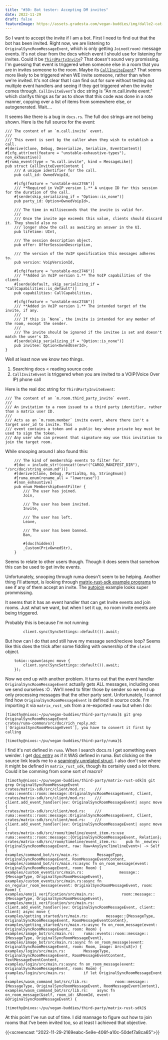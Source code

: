 ```yaml
---
title: "#30: Bot tester: Accepting DM invites"
date: 2022-11-29
draft: false
featureImage: https://assets.gradesta.com/vegan-buddies/img/dalle2-cat-accepts-invite.png
---
```


So I want to accept the invite if I am a bot. First I need to find out that the bot has been invited. Right now, we are listening to `OriginalSyncRoomMessageEvent`, which is only getting `Joined(room)` message events. It's not clear from the docs which event I should use for listening for invites. Could it be [`ThirdPartyInvite`](https://docs.rs/ruma/latest/ruma/events/room/member/struct.ThirdPartyInvite.html)? That doesn't sound very promissing. I'm guessing that event is triggered when someone else in a room that you are in invites someone to the room. Maybe its [`CallInviteEvent`](https://docs.rs/ruma/latest/ruma/events/call/invite/type.CallInviteEvent.html)? That seems more likely to be triggered when WE invite someone, rather than when we're invited. It's not clear that I can find out for sure without testing out multiple event handlers and seeing if they get triggered when the invite comes through. `CallInviteEvent`'s doc string is "An m.call.invite event." which clarifys things as far as to show that this code was done in a rote manner, copying over a list of items from somewhere else, or autogenerated. Wait....

It seems like there is a bug in `docs.rs`. The full doc strings are not being shown. Here is the full source for the event:

```
/// The content of an `m.call.invite` event.
///
/// This event is sent by the caller when they wish to establish a call.
#[derive(Clone, Debug, Deserialize, Serialize, EventContent)]
#[cfg_attr(not(feature = "unstable-exhaustive-types"), non_exhaustive)]
#[ruma_event(type = "m.call.invite", kind = MessageLike)]
pub struct CallInviteEventContent {
    /// A unique identifier for the call.
    pub call_id: OwnedVoipId,

    #[cfg(feature = "unstable-msc2746")]
    /// **Required in VoIP version 1.** A unique ID for this session for the duration of the call.
    #[serde(skip_serializing_if = "Option::is_none")]
    pub party_id: Option<OwnedVoipId>,

    /// The time in milliseconds that the invite is valid for.
    ///
    /// Once the invite age exceeds this value, clients should discard it. They should also no
    /// longer show the call as awaiting an answer in the UI.
    pub lifetime: UInt,

    /// The session description object.
    pub offer: OfferSessionDescription,

    /// The version of the VoIP specification this messages adheres to.
    pub version: VoipVersionId,

    #[cfg(feature = "unstable-msc2746")]
    /// **Added in VoIP version 1.** The VoIP capabilities of the client.
    #[serde(default, skip_serializing_if = "CallCapabilities::is_default")]
    pub capabilities: CallCapabilities,

    #[cfg(feature = "unstable-msc2746")]
    /// **Added in VoIP version 1.** The intended target of the invite, if any.
    ///
    /// If this is `None`, the invite is intended for any member of the room, except the sender.
    ///
    /// The invite should be ignored if the invitee is set and doesn't match the user's ID.
    #[serde(skip_serializing_if = "Option::is_none")]
    pub invitee: Option<OwnedUserId>,
}
```

Well at least now we know two things.

1. Searching docs < reading source code
2. `CallInviteEvent` is triggered when you are invited to a VOIP(Voice Over IP) phone call

Here is the real doc string for `ThirdPartyInviteEvent`:

```
/// The content of an `m.room.third_party_invite` event.
///
/// An invitation to a room issued to a third party identifier, rather than a matrix user ID.
///
/// Acts as an `m.room.member` invite event, where there isn't a target user_id to invite. This
/// event contains a token and a public key whose private key must be used to sign the token.
/// Any user who can present that signature may use this invitation to join the target room.
```

While snooping around I also found this:

```
    /// The kind of membership events to filter for.
    #[doc = include_str!(concat!(env!("CARGO_MANIFEST_DIR"), "/src/doc/string_enum.md"))]
    #[derive(Clone, Debug, PartialEq, Eq, StringEnum)]
    #[ruma_enum(rename_all = "lowercase")]
    #[non_exhaustive]
    pub enum MembershipEventFilter {
        /// The user has joined.
        Join,

        /// The user has been invited.
        Invite,

        /// The user has left.
        Leave,

        /// The user has been banned.
        Ban,

        #[doc(hidden)]
        _Custom(PrivOwnedStr),
    }
```

Seems to relate to other users though. Though it does seem that somehow this can be used to get invite events.

Unfortunately, snooping through ruma doesn't seem to be helping. Another thing I'll attempt, is looking through [matrix-rust-sdk example programs](https://github.com/matrix-org/matrix-rust-sdk/tree/main/examples) to see if any of them accept an invite. The [autojoin](https://github.com/matrix-org/matrix-rust-sdk/tree/main/examples) example looks super prommissing.

It seems that it has an event handler that can get Invite events and join rooms. Just what we want, but when I set it up, no room invite events are being triggered.

Probably this is because I'm not running:

```
        client.sync(SyncSettings::default()).await;
```

But how can I do that and still have my message send/recieve loop? Seems like this does the trick after some fiddling with ownership of the `cleint` object.

```
    tokio::spawn(async move {
        client.sync(SyncSettings::default()).await;
    });
```

Now we end up with another problem. It turns out that the event handler `OriginalSyncRoomMessageEvent` actually gets ALL messages, including ones we send ourselves :O . We'll need to filter those by sender so we end up only processing messages that the other party sent. Unfortunately, I cannot find how `OriginalSyncRoomMessageEvent` is defined in source code. I'm importing it via `matrix_rust_sdk` from a re-exported `ruma` but when I do:

```
[timothy@nixos:~/pu/vegan-buddies/third-party/ruma]$ git grep OriginalSyncRoomMessageEvent
crates/ruma-common/src/doc/rich_reply.md:[`OriginalSyncRoomMessageEvent`], you have to convert it first by calling

[timothy@nixos:~/pu/vegan-buddies/third-party/ruma]$
```

I find it's not defined in `ruma`. When I search docs.rs I get something even weirder. I get [doc entry](https://docs.rs/ruma/latest/ruma/events/room/message/type.OriginalSyncRoomMessageEvent.html) as if it WAS defined in ruma. But clicking on the source link leads me to a [seamingly unrelated struct](https://docs.rs/ruma-common/0.10.3/src/ruma_common/events/room/message.rs.html#51). I also don't see where it might be defined in `matrix_rust_sdk`, though its certainly used a lot there. Could it be comming from some sort of macro?
    
```
[timothy@nixos:~/pu/vegan-buddies/third-party/matrix-rust-sdk]$ git grep OriginalSyncRoomMessageEvent
crates/matrix-sdk/src/client/mod.rs:    ///     ruma::events::room::message::OriginalSyncRoomMessageEvent, Client,
crates/matrix-sdk/src/client/mod.rs:    /// client.add_event_handler(|ev: OriginalSyncRoomMessageEvent| async move {
crates/matrix-sdk/src/client/mod.rs:    ///     ruma::events::room::message::OriginalSyncRoomMessageEvent, Client,
crates/matrix-sdk/src/client/mod.rs:    /// client.add_event_handler(|ev: OriginalSyncRoomMessageEvent| async move {
crates/matrix-sdk/src/room/timeline/event_item.rs:use ruma::events::room::message::{OriginalSyncRoomMessageEvent, Relation};
crates/matrix-sdk/src/room/timeline/event_item.rs:    pub fn _new(ev: OriginalSyncRoomMessageEvent, raw: Raw<AnySyncTimelineEvent>) -> Self {
examples/command_bot/src/main.rs:        MessageType, OriginalSyncRoomMessageEvent, RoomMessageEventContent,
examples/command_bot/src/main.rs:async fn on_room_message(event: OriginalSyncRoomMessageEvent, room: Room) {
examples/custom_events/src/main.rs:                message::{MessageType, OriginalSyncRoomMessageEvent},
examples/custom_events/src/main.rs:async fn on_regular_room_message(event: OriginalSyncRoomMessageEvent, room: Room) {
examples/emoji_verification/src/main.rs:            room::message::{MessageType, OriginalSyncRoomMessageEvent},
examples/emoji_verification/src/main.rs:    client.add_event_handler(|ev: OriginalSyncRoomMessageEvent, client: Client| async move {
examples/getting_started/src/main.rs:        message::{MessageType, OriginalSyncRoomMessageEvent, RoomMessageEventContent},
examples/getting_started/src/main.rs:async fn on_room_message(event: OriginalSyncRoomMessageEvent, room: Room) {
examples/image_bot/src/main.rs:    ruma::events::room::message::{MessageType, OriginalSyncRoomMessageEvent},
examples/image_bot/src/main.rs:async fn on_room_message(event: OriginalSyncRoomMessageEvent, room: Room, image: Arc<[u8]>) {
examples/login/src/main.rs:        MessageType, OriginalSyncRoomMessageEvent, RoomMessageEventContent, TextMessageEventContent,
examples/login/src/main.rs:async fn on_room_message(event: OriginalSyncRoomMessageEvent, room: Room) {
examples/login/src/main.rs:        if let OriginalSyncRoomMessageEvent {
examples/wasm_command_bot/src/lib.rs:            room::message::{MessageType, OriginalSyncRoomMessageEvent, RoomMessageEventContent},
examples/wasm_command_bot/src/lib.rs:    async fn on_room_message(&self, room_id: &RoomId, event: &OriginalSyncRoomMessageEvent) {

[timothy@nixos:~/pu/vegan-buddies/third-party/matrix-rust-sdk]$
```

At this point I've run out of time. I did mannage to figure out how to join rooms that I've been invited too, so at least I achieved that objective.

{{<screencast "2022-11-29-2169eabc-5e9e-406f-a10c-50def7a8ca65">}}
